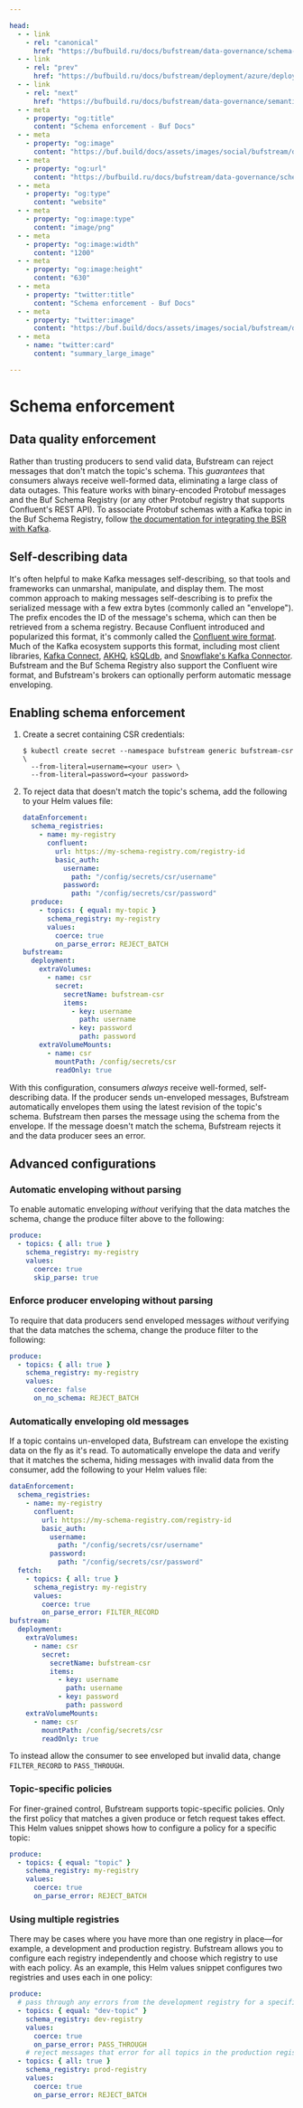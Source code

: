 ```yaml
---

head:
  - - link
    - rel: "canonical"
      href: "https://bufbuild.ru/docs/bufstream/data-governance/schema-enforcement/"
  - - link
    - rel: "prev"
      href: "https://bufbuild.ru/docs/bufstream/deployment/azure/deploy-postgres/"
  - - link
    - rel: "next"
      href: "https://bufbuild.ru/docs/bufstream/data-governance/semantic-validation/"
  - - meta
    - property: "og:title"
      content: "Schema enforcement - Buf Docs"
  - - meta
    - property: "og:image"
      content: "https://buf.build/docs/assets/images/social/bufstream/data-governance/schema-enforcement.png"
  - - meta
    - property: "og:url"
      content: "https://bufbuild.ru/docs/bufstream/data-governance/schema-enforcement/"
  - - meta
    - property: "og:type"
      content: "website"
  - - meta
    - property: "og:image:type"
      content: "image/png"
  - - meta
    - property: "og:image:width"
      content: "1200"
  - - meta
    - property: "og:image:height"
      content: "630"
  - - meta
    - property: "twitter:title"
      content: "Schema enforcement - Buf Docs"
  - - meta
    - property: "twitter:image"
      content: "https://buf.build/docs/assets/images/social/bufstream/data-governance/schema-enforcement.png"
  - - meta
    - name: "twitter:card"
      content: "summary_large_image"

---
```


# Schema enforcement

## Data quality enforcement

Rather than trusting producers to send valid data, Bufstream can reject messages that don't match the topic's schema. This _guarantees_ that consumers always receive well-formed data, eliminating a large class of data outages. This feature works with binary-encoded Protobuf messages and the Buf Schema Registry (or any other Protobuf registry that supports Confluent's REST API). To associate Protobuf schemas with a Kafka topic in the Buf Schema Registry, follow [the documentation for integrating the BSR with Kafka](../../../bsr/csr/overview/).

## Self-describing data

It's often helpful to make Kafka messages self-describing, so that tools and frameworks can unmarshal, manipulate, and display them. The most common approach to making messages self-describing is to prefix the serialized message with a few extra bytes (commonly called an "envelope"). The prefix encodes the ID of the message's schema, which can then be retrieved from a schema registry. Because Confluent introduced and popularized this format, it's commonly called the [Confluent wire format](https://docs.confluent.io/platform/current/schema-registry/fundamentals/serdes-develop/index.html#wire-format). Much of the Kafka ecosystem supports this format, including most client libraries, [Kafka Connect](https://docs.confluent.io/platform/current/connect/index.html), [AKHQ](https://akhq.io/), [kSQLdb](https://ksqldb.io/), and [Snowflake's Kafka Connector](https://docs.confluent.io/cloud/current/connectors/cc-snowflake-sink/cc-snowflake-sink.html#schema-config). Bufstream and the Buf Schema Registry also support the Confluent wire format, and Bufstream's brokers can optionally perform automatic message enveloping.

## Enabling schema enforcement

1.  Create a secret containing CSR credentials:

    ```console
    $ kubectl create secret --namespace bufstream generic bufstream-csr \
      --from-literal=username=<your user> \
      --from-literal=password=<your password>
    ```

2.  To reject data that doesn't match the topic's schema, add the following to your Helm values file:

    ```yaml
    dataEnforcement:
      schema_registries:
        - name: my-registry
          confluent:
            url: https://my-schema-registry.com/registry-id
            basic_auth:
              username:
                path: "/config/secrets/csr/username"
              password:
                path: "/config/secrets/csr/password"
      produce:
        - topics: { equal: my-topic }
          schema_registry: my-registry
          values:
            coerce: true
            on_parse_error: REJECT_BATCH
    bufstream:
      deployment:
        extraVolumes:
          - name: csr
            secret:
              secretName: bufstream-csr
              items:
                - key: username
                  path: username
                - key: password
                  path: password
        extraVolumeMounts:
          - name: csr
            mountPath: /config/secrets/csr
            readOnly: true
    ```

With this configuration, consumers _always_ receive well-formed, self-describing data. If the producer sends un-enveloped messages, Bufstream automatically envelopes them using the latest revision of the topic's schema. Bufstream then parses the message using the schema from the envelope. If the message doesn't match the schema, Bufstream rejects it and the data producer sees an error.

## Advanced configurations

### Automatic enveloping without parsing

To enable automatic enveloping _without_ verifying that the data matches the schema, change the produce filter above to the following:

```yaml
produce:
  - topics: { all: true }
    schema_registry: my-registry
    values:
      coerce: true
      skip_parse: true
```

### Enforce producer enveloping without parsing

To require that data producers send enveloped messages _without_ verifying that the data matches the schema, change the produce filter to the following:

```yaml
produce:
  - topics: { all: true }
    schema_registry: my-registry
    values:
      coerce: false
      on_no_schema: REJECT_BATCH
```

### Automatically enveloping old messages

If a topic contains un-enveloped data, Bufstream can envelope the existing data on the fly as it's read. To automatically envelope the data and verify that it matches the schema, hiding messages with invalid data from the consumer, add the following to your Helm values file:

```yaml
dataEnforcement:
  schema_registries:
    - name: my-registry
      confluent:
        url: https://my-schema-registry.com/registry-id
        basic_auth:
          username:
            path: "/config/secrets/csr/username"
          password:
            path: "/config/secrets/csr/password"
  fetch:
    - topics: { all: true }
      schema_registry: my-registry
      values:
        coerce: true
        on_parse_error: FILTER_RECORD
bufstream:
  deployment:
    extraVolumes:
      - name: csr
        secret:
          secretName: bufstream-csr
          items:
            - key: username
              path: username
            - key: password
              path: password
    extraVolumeMounts:
      - name: csr
        mountPath: /config/secrets/csr
        readOnly: true
```

To instead allow the consumer to see enveloped but invalid data, change `FILTER_RECORD` to `PASS_THROUGH`.

### Topic-specific policies

For finer-grained control, Bufstream supports topic-specific policies. Only the first policy that matches a given produce or fetch request takes effect. This Helm values snippet shows how to configure a policy for a specific topic:

```yaml
produce:
  - topics: { equal: "topic" }
    schema_registry: my-registry
    values:
      coerce: true
      on_parse_error: REJECT_BATCH
```

### Using multiple registries

There may be cases where you have more than one registry in place—for example, a development and production registry. Bufstream allows you to configure each registry independently and choose which registry to use with each policy. As an example, this Helm values snippet configures two registries and uses each in one policy:

```yaml
produce:
  # pass through any errors from the development registry for a specific topic ("dev-topic").
  - topics: { equal: "dev-topic" }
    schema_registry: dev-registry
    values:
      coerce: true
      on_parse_error: PASS_THROUGH
    # reject messages that error for all topics in the production registry
  - topics: { all: true }
    schema_registry: prod-registry
    values:
      coerce: true
      on_parse_error: REJECT_BATCH
```
